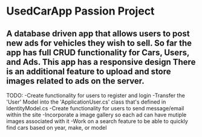 # UsedCarApp Passion Project
A database driven app that allows users to post new ads for vehicles they wish to sell.
So far the app has full CRUD functionality for Cars, Users, and Ads.
This app has a responsive design
There is an additional feature to upload and store images related to ads on the server.
---
TODO:
-Create functionality for users to register and login
-Transfer the 'User' Model into the 'ApplicationUser.cs' class that's defined in IdentityModel.cs
-Create functionality for users to send message/email within the site
-Incorporate a image gallery so each ad can have mutiple images associated with it
-Work on a search feature to be able to quickly find cars based on year, make, or model
